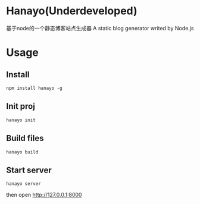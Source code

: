 # Hanayo(Underdeveloped)
基于node的一个静态博客站点生成器
A static blog generator writed by Node.js
# Usage

## Install

```shell
npm install hanayo -g
```
## Init proj

```shell
hanayo init
```
## Build files

```shell
hanayo build
```

## Start server

```shell
hanayo server
```

then open http://127.0.0.1:8000
